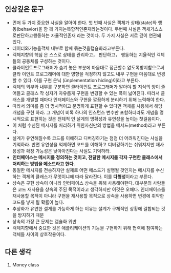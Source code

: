 ## 인상깊은 문구
- 먼저 두 가지 중요한 사실을 알아야 한다. 첫 번째 사실은 객체가 상태(state)와 행동(behavior)을 함 께 가지는복합적인존재라는것이다. 두번째 사실은 객체가스스로판단하고행동하는 자율적인존재 라는 것이다. 두 가지 사실은 서로 깊이 연관돼 있다.
- 데이터와기능을객체 내부로 함께 묶는것을캡슐화라고부른다.
- 객체지향의 핵심 은 스스로 상태를 관리하고， 판단하고， 행동하는 지율적인 객체들의 공동체를 구성하는 것이다.
- 클라이언트프로그래머가 숨겨 놓은 부분에 마음대로 접근할수 없도록방지함으로써 클라 이언트 프로그래머에 대한 영향을 걱정하지 않고도 내부 구현을 마음대로 변경할 수 있다. 이를 구현 은닉 (ünplementation hiding)이라고 부른다.
- 객체의 외부와 내부를 구분하면 클라이언트 프로그래머가 알아야 할 지식의 양이 줄어들고 클래스 작 성자가 자유롭게 구현을 변경할 수 있는 폭이 넓어진다. 따라서 클래스를 개발할 때마다 인터페이스와 구현을 깔끔하게 분리하기 위해 노력해야 한다.
- 따라서 의미를 좀 더 명시적이고 분명하게 표현할 수 있다면 객체를 사용해서 해당 개념을 구현 하라. 그 개념이 비록 하나의 인스턴스 변수만 포함하더라도 개념을 명시적으로 표현히는 것은 전체적 인 설계의 명확성과 유연성을 높이는 첫걸음이다.
- 이 처럼 수신된 메시지를 처리하기 위한자신만의 방법을 메서드(method)라고 부른다.
- 설계가 유연해질수록 코드를 이해하고 디버깅하기는 점점 더 어려워진다는 사실을 기억하라. 반면 유연성을 억제하면 코드를 이해하고 디버깅하기는 쉬워지지만 재사용성과 확장 가능성은 낮아아진다는 사실도 기억하라.
- **인터페이스는 메시지를 정의하는 것이고, 전달한 메시지를 각자 구현한 클래스에서 처리하는 방법을 메소드라고 한다.**
- 동일한 메시지를 전송하지만 실제로 어떤 메소드가 실행될 것인지는 메시지를 수신하는 객체의 클래스가 무엇이냐에 따라 달라진다. 이를 **다형성**이라고 부른다.
- 상속은 구현 상속이 아니라 인터페이스 상속을 위해 사용해야한다. 대부분의 사람들은 코드 재사용을 상속의 주된 목적이라고 생각하지만 이것은 오해다. 인터페이스를 재사용할 목적이 아니라 구현을 재사용할 목적으로 상속을 사용하면 변경에 취약한 코드를 낳게 될 확률이 높다.
- 추상화가 유연한 설계를 가능하게 하는 이유는 설계가 구체적인 상황에 결합되는 것을 방지하기 때문
- 상속의 가장 큰 문제는 캡슐화 위반
- 객체지향에서 중요한 것은 애플리케이션의 기능을 구현하기 위해 협력에 참여하는 객체들 사이의 상호작용이다.

## 다른 생각
1. Money class
